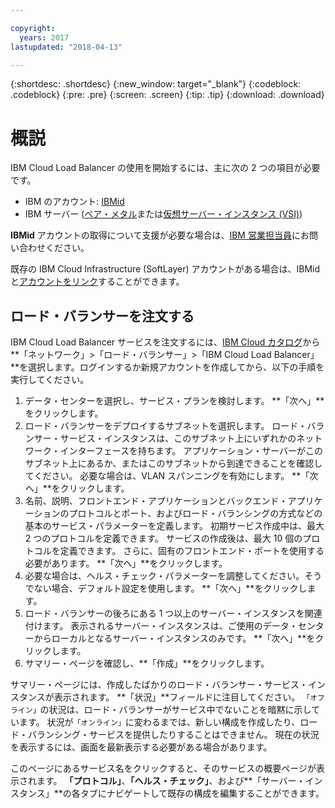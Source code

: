```yaml
---

copyright:
  years: 2017
lastupdated: "2018-04-13"

---
```


{:shortdesc: .shortdesc}
{:new_window: target="_blank"}
{:codeblock: .codeblock}
{:pre: .pre}
{:screen: .screen}
{:tip: .tip}
{:download: .download}


# 概説
IBM Cloud Load Balancer の使用を開始するには、主に次の 2 つの項目が必要です。

* IBM のアカウント: [IBMid](https://www.ibm.com/account/us-en/signup/register.html)
* IBM サーバー ([ベア・メタル](https://console.bluemix.net/docs/bare-metal/about.html#getting-started-with-bare-metal-servers)または[仮想サーバー・インスタンス (VSI)](https://console.bluemix.net/docs/vsi/vsi_index.html#getting-started-with-virtual-servers))
 
**IBMid** アカウントの取得について支援が必要な場合は、[IBM 営業担当員](https://www.ibm.com/cloud-computing/bluemix/contact-us)にお問い合わせください。

既存の IBM Cloud Infrastructure (SoftLayer) アカウントがある場合は、IBMid と[アカウントをリンク](https://console.bluemix.net/docs/account/softlayerlink.html#unifyingaccounts)することができます。 

## ロード・バランサーを注文する

IBM Cloud Load Balancer サービスを注文するには、[IBM Cloud カタログ](https://console.bluemix.net/catalog/infrastructure/load-balancer-group)から**「ネットワーク」>「ロード・バランサー」>「IBM Cloud Load Balancer」**を選択します。ログインするか新規アカウントを作成してから、以下の手順を実行してください。

1. データ・センターを選択し、サービス・プランを検討します。 **「次へ」**をクリックします。
2. ロード・バランサーをデプロイするサブネットを選択します。 ロード・バランサー・サービス・インスタンスは、このサブネット上にいずれかのネットワーク・インターフェースを持ちます。 アプリケーション・サーバーがこのサブネット上にあるか、またはこのサブネットから到達できることを確認してください。 必要な場合は、VLAN スパンニングを有効にします。 **「次へ」**をクリックします。
3. 名前、説明、フロントエンド・アプリケーションとバックエンド・アプリケーションのプロトコルとポート、およびロード・バランシングの方式などの基本のサービス・パラメーターを定義します。 初期サービス作成中は、最大 2 つのプロトコルを定義できます。 サービスの作成後は、最大 10 個のプロトコルを定義できます。 さらに、固有のフロントエンド・ポートを使用する必要があります。 **「次へ」**をクリックします。
4. 必要な場合は、ヘルス・チェック・パラメーターを調整してください。そうでない場合、デフォルト設定を使用します。 **「次へ」**をクリックします。
5. ロード・バランサーの後ろにある 1 つ以上のサーバー・インスタンスを関連付けます。 表示されるサーバー・インスタンスは、ご使用のデータ・センターからローカルとなるサーバー・インスタンスのみです。 **「次へ」**をクリックします。
6. サマリー・ページを確認し、**「作成」**をクリックします。 


サマリー・ページには、作成したばかりのロード・バランサー・サービス・インスタンスが表示されます。 **「状況」**フィールドに注目してください。 `「オフライン」`の状況は、ロード・バランサーがサービス中でないことを暗黙に示しています。 状況が`「オンライン」`に変わるまでは、新しい構成を作成したり、ロード・バランシング・サービスを提供したりすることはできません。 現在の状況を表示するには、画面を最新表示する必要がある場合があります。
 
このページにあるサービス名をクリックすると、そのサービスの概要ページが表示されます。 **「プロトコル」**、**「ヘルス・チェック」**、および**「サーバー・インスタンス」**の各タブにナビゲートして既存の構成を編集することができます。
